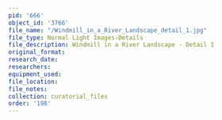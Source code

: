 ```yaml
---
pid: '666'
object_id: '3766'
file_name: "/Windmill_in_a_River_Landscape_detail_1.jpg"
file_type: Normal Light Images›Details
file_description: Windmill in a River Landscape - Detail 1
original_format:
research_date:
researchers:
equipment_used:
file_location:
file_notes:
collection: curatorial_files
order: '198'
---
```

